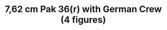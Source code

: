 ---
layout: product
title: "7,62 cm Pak 36(r) with German Crew (4 figures)                                                                 "
price: "TBA" 
desc: "Maketa"
img_path: "/assets/img/ICM 35801.webp"
brand: "N/A"
available: false
special_offer: false
new: false
soon: false
cat: "010000"
subcat: "013600"
subsubcat: "0N/A"
sifra: "ICM 35801"
popular: false
---